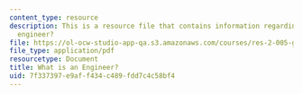 ```yaml
---
content_type: resource
description: This is a resource file that contains information regarding what is an
  engineer?
file: https://ol-ocw-studio-app-qa.s3.amazonaws.com/courses/res-2-005-girls-who-build-make-your-own-wearables-workshop-spring-2015/7f337397e9aff434c489fdd7c4c58bf4_MITRES_2_005S15_IntrtoEng.pdf
file_type: application/pdf
resourcetype: Document
title: What is an Engineer?
uid: 7f337397-e9af-f434-c489-fdd7c4c58bf4
---
```


